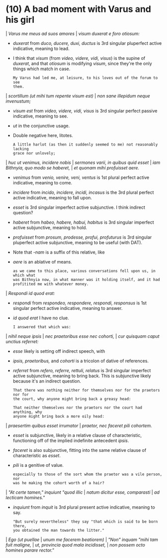 # (10) A bad moment with Varus and his girl

| *Varus me meus ad suos amores*
| *visum duxerat e foro otiosum:*

- *duxerat* from *duco, ducere, duxi, ductus* is 3rd singular pluperfect active
  indicative, meaning to lead.
- I think that *visum* (from *video, videre, vidi, visus*) is the supine of
  *duxerat*, and that *otiosum* is modifying *visum*, since they're the only
  things which match in case.

      My Varus had led me, at leisure, to his loves out of the forum to see
      them.

| *scortillum (ut mihi tum repente visum est)*
| *non sane illepidum neque invenustum;*

- *visum est* from *video, videre, vidi, visus* is 3rd singular perfect passive
  indicative, meaning to see.
- *ut* in the conjunctive usage.
- Double negative here, litotes.

      A little harlot (as then it suddenly seemed to me) not reasonably lacking
      grace nor unlovely;

| *huc ut venimus, incidere nobis*
| *sermones varii, in quibus quid esset*
| *iam Bithnyia, quo modo se haberet,*
| *et quonam mihi profuisset aere.*

- *venimus* from *venio, venire, veni, ventus* is 1st plural perfect active
  indicative, meaning to come.
- *incidere* from *incido, incidere, incidi, incasus* is the 3rd plural perfect
  active indicative, meaning to fall upon.
- *esset* is 3rd singular imperfect active subjunctive. I think indirect
  question?
- *haberet* from *habeo, habere, habui, habitus* is 3rd singular imperfect
  active subjunctive, meaning to hold.
- *profuisset* from *prosum, prodesse, profui, profuturus* is 3rd singular
  pluperfect active subjunctive, meaning to be useful (with DAT).
- Note that *-nam* is a suffix of this relative, like
- *aere* is an ablative of means.

      as we came to this place, various conversations fell upon us, in which what
      was Bithnyia now, in what manner was it holding itself, and it had
      profitited me with whatever money.

| *Respondi id quod erat:*

- *respondi* from *respondeo, respondere, respondi, responsus* is 1st singular
  perfect active indicative, meaning to answer.
- *id quod erat* I have no clue.

      I answered that which was:

|                        *nihil neque ipsis*
| *nec praetoribus esse nec cohorti,*
| *cur quisquam caput unctius referret:*

- *esse* likely is setting off indirect speech, with 
- *ipsis, praetoribus,* and *cohorti* is a tricolon of dative of references.
- *referret* from *refero, referre, rettuli, relatus* is 3rd singular imperfect
  active subjunctive, meaning to bring back. This is subjunctive likely because
  it's an indirect question.

      That there was nothing neither for themselves nor for the praetors nor for
      the court, why anyone might bring back a greasy head:

      That neither themselves nor the praetors nor the court had anything, why
      anyone might bring back a more oily head:

| *praesertim quibus esset irrumator*
| *praetor, nec faceret pili cohortem.*

- *esset* is subjunctive, likely in a relative clause of characteristic,
  functioning off of the implied indefinite antecedent *ipsis*.
- *faceret* is also subjunctive, fitting into the same relative clause of
  characteristic as *esset*.
- *pili* is a genitive of value.

      especially to those of the sort whom the praetor was a vile person, nor
      was he making the cohort worth of a hair?

| *"At certe tamen," inquiunt "quod illic*
| *natum dicitur esse, comparasti*
| *ad lecticam homines."*

- *inquiunt* from *inquit* is 3rd plural present active indicative, meaning to
  say.

      "But surely nevertheless" they say "that which is said to be born there,
      you obtained the man towards the litter."

|                       *Ego (ut puellae*
| *unum me facerem beatiorem)*
| *"Non" inquam "mihi tam fuit maligne,*
| *ut, provincia quod mala incidisset,*
| *non possem octo homines parare rector."*
